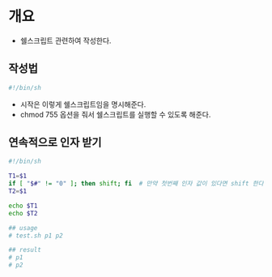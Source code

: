 
# 개요 
- 쉘스크립트 관련하여 작성한다. 

## 작성법
```sh
#!/bin/sh 

```
- 시작은 이렇게 쉘스크립트임을 명시해준다. 
- chmod 755 옵션을 줘서 쉘스크립트를 실행할 수 있도록 해준다. 


## 연속적으로 인자 받기 
```sh
#!/bin/sh 

T1=$1
if [ "$#" != "0" ]; then shift; fi  # 만약 첫번째 인자 값이 있다면 shift 한다. 
T2=$1

echo $T1
echo $T2

## usage
# test.sh p1 p2 

## result 
# p1
# p2
```

